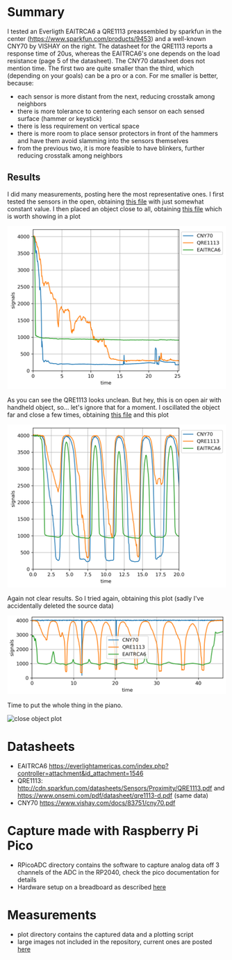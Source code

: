 # Summary
I tested an Everligth EAITRCA6 a QRE1113 preassembled by sparkfun in the center (https://www.sparkfun.com/products/9453) and a well-known CNY70 by VISHAY on the right. The datasheet for the QRE1113 reports a response time of 20us, whereas the EAITRCA6's one depends on the load resistance (page 5 of the datasheet). The CNY70 datasheet does not mention time. The first two are quite smaller than the third, which (depending on your goals) can be a pro or a con. For me smaller is better, because:
* each sensor is more distant from the next, reducing crosstalk among neighbors
* there is more tolerance to centering each sensor on each sensed surface (hammer or keystick)
* there is less requirement on vertical space
* there is more room to place sensor protectors in front of the hammers and have them avoid slamming into the sensors themselves
* from the previous two, it is more feasible to have blinkers, further reducing crosstalk among neighbors

## Results
I did many measurements, posting here the most representative ones.
I first tested the sensors in the open, obtaining [this file](plot/no_objects.txt) with just somewhat constant value.
I then placed an object close to all, obtaining [this file](plot/close_object.txt) which is worth showing in a plot

![close object plot](plot/close_object.png)

As you can see the QRE1113 looks unclean. But hey, this is on open air with handheld object, so... let's ignore that for a moment. I oscillated the object far and close a few times, obtaining [this file](plot/oscillating_object.txt) and this plot

![oscillating object plot](plot/oscillating_object.png)

Again not clear results. So I tried again, obtaining this plot (sadly I've accidentally deleted the source data)

![oscillating again plot](plot/oscillating_again.png)

Time to put the whole thing in the piano.


![close object plot](QRE_centered.png)


# Datasheets
* EAITRCA6 https://everlightamericas.com/index.php?controller=attachment&id_attachment=1546
* QRE1113: http://cdn.sparkfun.com/datasheets/Sensors/Proximity/QRE1113.pdf and https://www.onsemi.com/pdf/datasheet/qre1113-d.pdf (same data)
* CNY70 https://www.vishay.com/docs/83751/cny70.pdf

# Capture made with Raspberry Pi Pico
* RPicoADC directory contains the software to capture analog data off 3 channels of the ADC in the RP2040, check the pico documentation for details
* Hardware setup on a breadboard as described [here](https://pianoclack.com/forum/d/243-diy-piano-sensors/36)

# Measurements
* plot directory contains the captured data and a plotting script
* large images not included in the repository, current ones are posted [here](https://pianoclack.com/forum/d/243-diy-piano-sensors/39)


